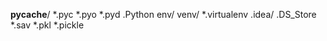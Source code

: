 __pycache__/
*.pyc
*.pyo
*.pyd
.Python
env/
venv/
*.virtualenv
.idea/
.DS_Store
*.sav
*.pkl
*.pickle